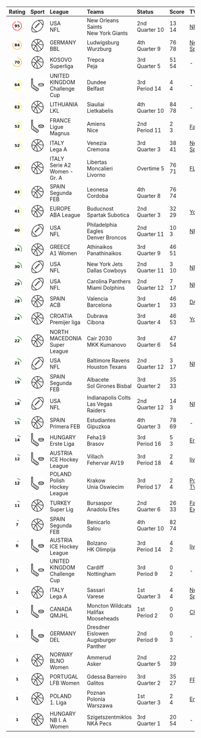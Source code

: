 | Rating                                                                                                                                 | Sport                                                                                                                     | League                          | Teams                                   | Status         | Score    | TV Listing                                                                              |
|:---------------------------------------------------------------------------------------------------------------------------------------|:--------------------------------------------------------------------------------------------------------------------------|:--------------------------------|:----------------------------------------|:---------------|:---------|:----------------------------------------------------------------------------------------|
| <img src="https://raw.githubusercontent.com/BlakeDuncan25/Donut-SVG-Ratings/bac4e4a278175106499642192132b1786a9aec38/95.svg" alt="95"> | <img src="https://raw.githubusercontent.com/BlakeDuncan25/Donut-SVG-Ratings/master/football.png" alt="American Football"> | USA<br>NFL                      | New Orleans Saints<br>New York Giants   | 2nd Quarter 10 | 13<br>14 | <a href="https://www.nfl.com/plus/replays/">NFL+ Premium</a>                            |
| <img src="https://raw.githubusercontent.com/BlakeDuncan25/Donut-SVG-Ratings/bac4e4a278175106499642192132b1786a9aec38/84.svg" alt="84"> | <img src="https://raw.githubusercontent.com/BlakeDuncan25/Donut-SVG-Ratings/master/basketball.png" alt="Basketball">      | GERMANY<br>BBL                  | Ludwigsburg<br>Wurzburg                 | 4th Quarter 9  | 76<br>78 | <a href="https://www.fubo.tv/welcome/channel/next-level-sports">Next Level Sports</a>   |
| <img src="https://raw.githubusercontent.com/BlakeDuncan25/Donut-SVG-Ratings/bac4e4a278175106499642192132b1786a9aec38/70.svg" alt="70"> | <img src="https://raw.githubusercontent.com/BlakeDuncan25/Donut-SVG-Ratings/master/basketball.png" alt="Basketball">      | KOSOVO<br>Superliga             | Trepca<br>Peja                          | 3rd Quarter 5  | 51<br>54 | -                                                                                       |
| <img src="https://raw.githubusercontent.com/BlakeDuncan25/Donut-SVG-Ratings/bac4e4a278175106499642192132b1786a9aec38/64.svg" alt="64"> | <img src="https://raw.githubusercontent.com/BlakeDuncan25/Donut-SVG-Ratings/master/hockey.png" alt="Ice Hockey">          | UNITED KINGDOM<br>Challenge Cup | Dundee<br>Belfast                       | 3rd Period 14  | 4<br>4   | -                                                                                       |
| <img src="https://raw.githubusercontent.com/BlakeDuncan25/Donut-SVG-Ratings/bac4e4a278175106499642192132b1786a9aec38/63.svg" alt="63"> | <img src="https://raw.githubusercontent.com/BlakeDuncan25/Donut-SVG-Ratings/master/basketball.png" alt="Basketball">      | LITHUANIA<br>LKL                | Siauliai<br>Lietkabelis                 | 4th Quarter 10 | 84<br>78 | -                                                                                       |
| <img src="https://raw.githubusercontent.com/BlakeDuncan25/Donut-SVG-Ratings/bac4e4a278175106499642192132b1786a9aec38/52.svg" alt="52"> | <img src="https://raw.githubusercontent.com/BlakeDuncan25/Donut-SVG-Ratings/master/hockey.png" alt="Ice Hockey">          | FRANCE<br>Ligue Magnus          | Amiens<br>Nice                          | 2nd Period 11  | 2<br>3   | <a href="https://www.fanseat.com/ligue-magnus">Fanseat</a>                              |
| <img src="https://raw.githubusercontent.com/BlakeDuncan25/Donut-SVG-Ratings/bac4e4a278175106499642192132b1786a9aec38/52.svg" alt="52"> | <img src="https://raw.githubusercontent.com/BlakeDuncan25/Donut-SVG-Ratings/master/basketball.png" alt="Basketball">      | ITALY<br>Lega A                 | Venezia<br>Cremona                      | 3rd Quarter 3  | 38<br>41 | <a href="https://www.fubo.tv/welcome/channel/next-level-sports">Next Level Sports</a>   |
| <img src="https://raw.githubusercontent.com/BlakeDuncan25/Donut-SVG-Ratings/bac4e4a278175106499642192132b1786a9aec38/49.svg" alt="49"> | <img src="https://raw.githubusercontent.com/BlakeDuncan25/Donut-SVG-Ratings/master/basketball.png" alt="Basketball">      | ITALY<br>Serie A2 Women - Gr. A | Libertas Moncalieri<br>Livorno          | Overtime 5     | 76<br>71 | <a href="https://flima.tv/p/4S9eHvTE">FLIMA</a>                                         |
| <img src="https://raw.githubusercontent.com/BlakeDuncan25/Donut-SVG-Ratings/bac4e4a278175106499642192132b1786a9aec38/43.svg" alt="43"> | <img src="https://raw.githubusercontent.com/BlakeDuncan25/Donut-SVG-Ratings/master/basketball.png" alt="Basketball">      | SPAIN<br>Segunda FEB            | Leonesa<br>Cordoba                      | 4th Quarter 8  | 76<br>74 | <a href="#N/A"></a>                                                                     |
| <img src="https://raw.githubusercontent.com/BlakeDuncan25/Donut-SVG-Ratings/bac4e4a278175106499642192132b1786a9aec38/41.svg" alt="41"> | <img src="https://raw.githubusercontent.com/BlakeDuncan25/Donut-SVG-Ratings/master/basketball.png" alt="Basketball">      | EUROPE<br>ABA League            | Buducnost<br>Spartak Subotica           | 2nd Quarter 3  | 32<br>29 | <a href="https://www.youtube.com/@ABAligajtd/videos">YouTube</a>                        |
| <img src="https://raw.githubusercontent.com/BlakeDuncan25/Donut-SVG-Ratings/bac4e4a278175106499642192132b1786a9aec38/40.svg" alt="40"> | <img src="https://raw.githubusercontent.com/BlakeDuncan25/Donut-SVG-Ratings/master/football.png" alt="American Football"> | USA<br>NFL                      | Philadelphia Eagles<br>Denver Broncos   | 2nd Quarter 11 | 10<br>3  | <a href="https://www.nfl.com/plus/replays/">NFL+ Premium</a>                            |
| <img src="https://raw.githubusercontent.com/BlakeDuncan25/Donut-SVG-Ratings/bac4e4a278175106499642192132b1786a9aec38/34.svg" alt="34"> | <img src="https://raw.githubusercontent.com/BlakeDuncan25/Donut-SVG-Ratings/master/basketball.png" alt="Basketball">      | GREECE<br>A1 Women              | Athinaikos<br>Panathinaikos             | 3rd Quarter 9  | 46<br>51 | <a href="#N/A"></a>                                                                     |
| <img src="https://raw.githubusercontent.com/BlakeDuncan25/Donut-SVG-Ratings/bac4e4a278175106499642192132b1786a9aec38/30.svg" alt="30"> | <img src="https://raw.githubusercontent.com/BlakeDuncan25/Donut-SVG-Ratings/master/football.png" alt="American Football"> | USA<br>NFL                      | New York Jets<br>Dallas Cowboys         | 2nd Quarter 11 | 3<br>10  | <a href="https://www.nfl.com/plus/replays/">NFL+ Premium</a>                            |
| <img src="https://raw.githubusercontent.com/BlakeDuncan25/Donut-SVG-Ratings/bac4e4a278175106499642192132b1786a9aec38/29.svg" alt="29"> | <img src="https://raw.githubusercontent.com/BlakeDuncan25/Donut-SVG-Ratings/master/football.png" alt="American Football"> | USA<br>NFL                      | Carolina Panthers<br>Miami Dolphins     | 2nd Quarter 12 | 7<br>17  | <a href="https://www.nfl.com/plus/replays/">NFL+ Premium</a>                            |
| <img src="https://raw.githubusercontent.com/BlakeDuncan25/Donut-SVG-Ratings/bac4e4a278175106499642192132b1786a9aec38/28.svg" alt="28"> | <img src="https://raw.githubusercontent.com/BlakeDuncan25/Donut-SVG-Ratings/master/basketball.png" alt="Basketball">      | SPAIN<br>ACB                    | Valencia<br>Barcelona                   | 3rd Quarter 1  | 46<br>33 | <a href="https://www.dazn.com/en-US/sport/Sport:ayp4nebmprfbvzdsisazcw74y">DAZN</a>     |
| <img src="https://raw.githubusercontent.com/BlakeDuncan25/Donut-SVG-Ratings/bac4e4a278175106499642192132b1786a9aec38/24.svg" alt="24"> | <img src="https://raw.githubusercontent.com/BlakeDuncan25/Donut-SVG-Ratings/master/basketball.png" alt="Basketball">      | CROATIA<br>Premijer liga        | Dubrava<br>Cibona                       | 3rd Quarter 4  | 46<br>53 | <a href="https://www.youtube.com/@hkstv/streams">YouTube</a>                            |
| <img src="https://raw.githubusercontent.com/BlakeDuncan25/Donut-SVG-Ratings/bac4e4a278175106499642192132b1786a9aec38/22.svg" alt="22"> | <img src="https://raw.githubusercontent.com/BlakeDuncan25/Donut-SVG-Ratings/master/basketball.png" alt="Basketball">      | NORTH MACEDONIA<br>Super League | Cair 2030<br>MKK Kumanovo               | 3rd Quarter 6  | 47<br>54 | <a href="#N/A"></a>                                                                     |
| <img src="https://raw.githubusercontent.com/BlakeDuncan25/Donut-SVG-Ratings/bac4e4a278175106499642192132b1786a9aec38/21.svg" alt="21"> | <img src="https://raw.githubusercontent.com/BlakeDuncan25/Donut-SVG-Ratings/master/football.png" alt="American Football"> | USA<br>NFL                      | Baltimore Ravens<br>Houston Texans      | 2nd Quarter 12 | 3<br>17  | <a href="https://www.nfl.com/plus/replays/">NFL+ Premium</a>                            |
| <img src="https://raw.githubusercontent.com/BlakeDuncan25/Donut-SVG-Ratings/bac4e4a278175106499642192132b1786a9aec38/19.svg" alt="19"> | <img src="https://raw.githubusercontent.com/BlakeDuncan25/Donut-SVG-Ratings/master/basketball.png" alt="Basketball">      | SPAIN<br>Segunda FEB            | Albacete<br>Sol Girones Bisbal          | 3rd Quarter 2  | 35<br>33 | <a href="#N/A"></a>                                                                     |
| <img src="https://raw.githubusercontent.com/BlakeDuncan25/Donut-SVG-Ratings/bac4e4a278175106499642192132b1786a9aec38/18.svg" alt="18"> | <img src="https://raw.githubusercontent.com/BlakeDuncan25/Donut-SVG-Ratings/master/football.png" alt="American Football"> | USA<br>NFL                      | Indianapolis Colts<br>Las Vegas Raiders | 2nd Quarter 12 | 14<br>3  | <a href="https://www.nfl.com/plus/replays/">NFL+ Premium</a>                            |
| <img src="https://raw.githubusercontent.com/BlakeDuncan25/Donut-SVG-Ratings/bac4e4a278175106499642192132b1786a9aec38/15.svg" alt="15"> | <img src="https://raw.githubusercontent.com/BlakeDuncan25/Donut-SVG-Ratings/master/basketball.png" alt="Basketball">      | SPAIN<br>Primera FEB            | Estudiantes<br>Gipuzkoa                 | 4th Quarter 3  | 78<br>69 | -                                                                                       |
| <img src="https://raw.githubusercontent.com/BlakeDuncan25/Donut-SVG-Ratings/bac4e4a278175106499642192132b1786a9aec38/14.svg" alt="14"> | <img src="https://raw.githubusercontent.com/BlakeDuncan25/Donut-SVG-Ratings/master/hockey.png" alt="Ice Hockey">          | HUNGARY<br>Erste Liga           | Feha19<br>Brasov                        | 3rd Period 16  | 5<br>3   | <a href="https://ersteligatv.hu/">Erste Liga TV</a>                                     |
| <img src="https://raw.githubusercontent.com/BlakeDuncan25/Donut-SVG-Ratings/bac4e4a278175106499642192132b1786a9aec38/12.svg" alt="12"> | <img src="https://raw.githubusercontent.com/BlakeDuncan25/Donut-SVG-Ratings/master/hockey.png" alt="Ice Hockey">          | AUSTRIA<br>ICE Hockey League    | Villach<br>Fehervar AV19                | 3rd Period 18  | 2<br>4   | <a href="https://live.ice.hockey/">live.ice.hockey</a>                                  |
| <img src="https://raw.githubusercontent.com/BlakeDuncan25/Donut-SVG-Ratings/bac4e4a278175106499642192132b1786a9aec38/12.svg" alt="12"> | <img src="https://raw.githubusercontent.com/BlakeDuncan25/Donut-SVG-Ratings/master/hockey.png" alt="Ice Hockey">          | POLAND<br>Polish Hockey League  | Krakow<br>Unia Oswiecim                 | 3rd Period 17  | 2<br>4   | <a href="https://polskihokej.tv/">Polski Hokej TV</a>                                   |
| <img src="https://raw.githubusercontent.com/BlakeDuncan25/Donut-SVG-Ratings/bac4e4a278175106499642192132b1786a9aec38/11.svg" alt="11"> | <img src="https://raw.githubusercontent.com/BlakeDuncan25/Donut-SVG-Ratings/master/basketball.png" alt="Basketball">      | TURKEY<br>Super Lig             | Bursaspor<br>Anadolu Efes               | 2nd Quarter 6  | 26<br>33 | <a href="https://watch.plex.tv/live-tv/channel/fanduel-tv-extra-2">FanDuel TV Extra</a> |
| <img src="https://raw.githubusercontent.com/BlakeDuncan25/Donut-SVG-Ratings/bac4e4a278175106499642192132b1786a9aec38/7.svg" alt="7">   | <img src="https://raw.githubusercontent.com/BlakeDuncan25/Donut-SVG-Ratings/master/basketball.png" alt="Basketball">      | SPAIN<br>Segunda FEB            | Benicarlo<br>Salou                      | 4th Quarter 10 | 82<br>74 | <a href="#N/A"></a>                                                                     |
| <img src="https://raw.githubusercontent.com/BlakeDuncan25/Donut-SVG-Ratings/bac4e4a278175106499642192132b1786a9aec38/6.svg" alt="6">   | <img src="https://raw.githubusercontent.com/BlakeDuncan25/Donut-SVG-Ratings/master/hockey.png" alt="Ice Hockey">          | AUSTRIA<br>ICE Hockey League    | Bolzano<br>HK Olimpija                  | 3rd Period 14  | 4<br>2   | <a href="https://live.ice.hockey/">live.ice.hockey</a>                                  |
| <img src="https://raw.githubusercontent.com/BlakeDuncan25/Donut-SVG-Ratings/bac4e4a278175106499642192132b1786a9aec38/1.svg" alt="1">   | <img src="https://raw.githubusercontent.com/BlakeDuncan25/Donut-SVG-Ratings/master/hockey.png" alt="Ice Hockey">          | UNITED KINGDOM<br>Challenge Cup | Cardiff<br>Nottingham                   | 3rd Period 9   | 0<br>2   | -                                                                                       |
| <img src="https://raw.githubusercontent.com/BlakeDuncan25/Donut-SVG-Ratings/bac4e4a278175106499642192132b1786a9aec38/1.svg" alt="1">   | <img src="https://raw.githubusercontent.com/BlakeDuncan25/Donut-SVG-Ratings/master/basketball.png" alt="Basketball">      | ITALY<br>Lega A                 | Sassari<br>Varese                       | 1st Quarter 3  | 4<br>4   | <a href="https://www.fubo.tv/welcome/channel/next-level-sports">Next Level Sports</a>   |
| <img src="https://raw.githubusercontent.com/BlakeDuncan25/Donut-SVG-Ratings/bac4e4a278175106499642192132b1786a9aec38/1.svg" alt="1">   | <img src="https://raw.githubusercontent.com/BlakeDuncan25/Donut-SVG-Ratings/master/hockey.png" alt="Ice Hockey">          | CANADA<br>QMJHL                 | Moncton Wildcats<br>Halifax Mooseheads  | 1st Period 2   | 0<br>0   | <a href="https://watch.chl.ca/qmjhl_chl">CHL TV</a>                                     |
| <img src="https://raw.githubusercontent.com/BlakeDuncan25/Donut-SVG-Ratings/bac4e4a278175106499642192132b1786a9aec38/1.svg" alt="1">   | <img src="https://raw.githubusercontent.com/BlakeDuncan25/Donut-SVG-Ratings/master/hockey.png" alt="Ice Hockey">          | GERMANY<br>DEL                  | Dresdner Eislowen<br>Augsburger Panther | 2nd Period 9   | 0<br>3   | -                                                                                       |
| <img src="https://raw.githubusercontent.com/BlakeDuncan25/Donut-SVG-Ratings/bac4e4a278175106499642192132b1786a9aec38/1.svg" alt="1">   | <img src="https://raw.githubusercontent.com/BlakeDuncan25/Donut-SVG-Ratings/master/basketball.png" alt="Basketball">      | NORWAY<br>BLNO Women            | Ammerud<br>Asker                        | 2nd Quarter 5  | 22<br>39 | <a href="#N/A"></a>                                                                     |
| <img src="https://raw.githubusercontent.com/BlakeDuncan25/Donut-SVG-Ratings/bac4e4a278175106499642192132b1786a9aec38/1.svg" alt="1">   | <img src="https://raw.githubusercontent.com/BlakeDuncan25/Donut-SVG-Ratings/master/basketball.png" alt="Basketball">      | PORTUGAL<br>LFB Women           | Gdessa Barreiro<br>Galitos              | 3rd Quarter 2  | 35<br>27 | <a href="https://www.fpbtv.pt/">FPB TV</a>                                              |
| <img src="https://raw.githubusercontent.com/BlakeDuncan25/Donut-SVG-Ratings/bac4e4a278175106499642192132b1786a9aec38/1.svg" alt="1">   | <img src="https://raw.githubusercontent.com/BlakeDuncan25/Donut-SVG-Ratings/master/basketball.png" alt="Basketball">      | POLAND<br>1. Liga               | Poznan<br>Polonia Warszawa              | 1st Quarter 3  | 2<br>4   | <a href="http://emocje.tv/">Emocje.TV</a>                                               |
| <img src="https://raw.githubusercontent.com/BlakeDuncan25/Donut-SVG-Ratings/bac4e4a278175106499642192132b1786a9aec38/1.svg" alt="1">   | <img src="https://raw.githubusercontent.com/BlakeDuncan25/Donut-SVG-Ratings/master/basketball.png" alt="Basketball">      | HUNGARY<br>NB I. A Women        | Szigetszentmiklos<br>NKA Pecs           | 3rd Quarter 1  | 20<br>54 | -                                                                                       |